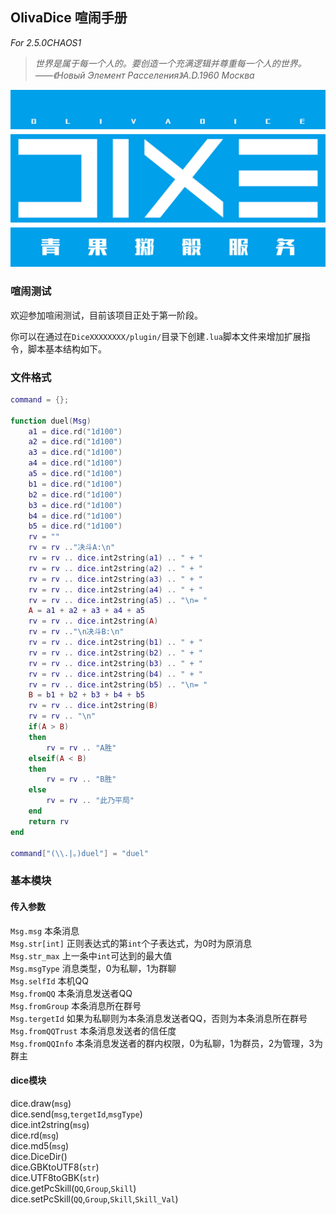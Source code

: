 ## OlivaDice 喧闹手册

*For 2.5.0CHAOS1*

> *世界是属于每一个人的。要创造一个充满逻辑并尊重每一个人的世界。*    
> *——《Новый Элемент Расселения》A.D.1960 Москва*

![DIXE(OLIVADICE)](_static/DIXE_OLIVADICE.jpg)

### 喧闹测试
欢迎参加喧闹测试，目前该项目正处于第一阶段。

你可以在通过在`DiceXXXXXXXX/plugin/`目录下创建`.lua`脚本文件来增加扩展指令，脚本基本结构如下。

### 文件格式

```lua
command = {};

function duel(Msg)
    a1 = dice.rd("1d100")
    a2 = dice.rd("1d100")
    a3 = dice.rd("1d100")
    a4 = dice.rd("1d100")
    a5 = dice.rd("1d100")
    b1 = dice.rd("1d100")
    b2 = dice.rd("1d100")
    b3 = dice.rd("1d100")
    b4 = dice.rd("1d100")
    b5 = dice.rd("1d100")
    rv = ""
    rv = rv .."决斗A:\n"
    rv = rv .. dice.int2string(a1) .. " + "
    rv = rv .. dice.int2string(a2) .. " + "
    rv = rv .. dice.int2string(a3) .. " + "
    rv = rv .. dice.int2string(a4) .. " + "
    rv = rv .. dice.int2string(a5) .. "\n= "
    A = a1 + a2 + a3 + a4 + a5
    rv = rv .. dice.int2string(A)
    rv = rv .."\n决斗B:\n"
    rv = rv .. dice.int2string(b1) .. " + "
    rv = rv .. dice.int2string(b2) .. " + "
    rv = rv .. dice.int2string(b3) .. " + "
    rv = rv .. dice.int2string(b4) .. " + "
    rv = rv .. dice.int2string(b5) .. "\n= "
    B = b1 + b2 + b3 + b4 + b5
    rv = rv .. dice.int2string(B)
    rv = rv .. "\n"
    if(A > B)
    then
        rv = rv .. "A胜"
    elseif(A < B)
    then
        rv = rv .. "B胜"
    else
        rv = rv .. "此乃平局"
    end
    return rv
end

command["(\\.|。)duel"] = "duel"
```

### 基本模块

#### 传入参数
`Msg.msg` 本条消息  
`Msg.str[int]` 正则表达式的第`int`个子表达式，为0时为原消息  
`Msg.str_max` 上一条中`int`可达到的最大值  
`Msg.msgType` 消息类型，0为私聊，1为群聊  
`Msg.selfId` 本机QQ  
`Msg.fromQQ` 本条消息发送者QQ  
`Msg.fromGroup` 本条消息所在群号  
`Msg.tergetId` 如果为私聊则为本条消息发送者QQ，否则为本条消息所在群号  
`Msg.fromQQTrust` 本条消息发送者的信任度  
`Msg.fromQQInfo` 本条消息发送者的群内权限，0为私聊，1为群员，2为管理，3为群主  

#### dice模块

dice.draw(`msg`)  
dice.send(`msg`,`tergetId`,`msgType`)  
dice.int2string(`msg`)  
dice.rd(`msg`)  
dice.md5(`msg`)  
dice.DiceDir()  
dice.GBKtoUTF8(`str`)  
dice.UTF8toGBK(`str`)  
dice.getPcSkill(`QQ`,`Group`,`Skill`)  
dice.setPcSkill(`QQ`,`Group`,`Skill`,`Skill_Val`)  
